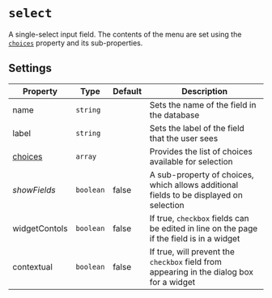 # `select`

A single-select input field. The contents of the menu are set using the [`choices`](../properties/choices.md) property and its sub-properties.

## Settings

|  Property | Type   | Default | Description | 
|---|---|---|---|
| name | `string` | | Sets the name of the field in the database |
| label | `string` | | Sets the label of the field that the user sees |
| [choices](../properties/choices.md) | `array` |  | Provides the list of choices available for selection |
| *showFields* | `boolean` | false | A sub-property of choices, which allows additional fields to be displayed on selection |
| widgetContols | `boolean` | false | If true, `checkbox` fields can be edited in line on the page if the field is in a widget |
| contextual | `boolean` | false | If true, will prevent the `checkbox` field from appearing in the dialog box for a widget |
